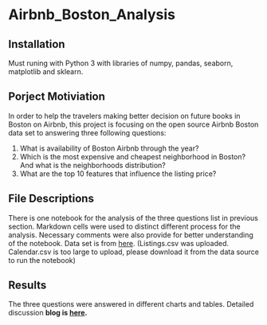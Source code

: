 # Airbnb_Boston_Analysis

## Installation
Must runing with Python 3 with libraries of numpy, pandas, seaborn, matplotlib and sklearn.

## Porject Motiviation
In order to help the travelers making better decision on future books in Boston on Airbnb, this project is focusing on the open source Airbnb Boston data set to answering three following questions:

1. What is availability of Boston Airbnb through the year? 
2. Which is the most expensive and cheapest neighborhood in Boston? And what is the neighborhoods distribution? 
3. What are the top 10 features that influence the listing price? 

## File Descriptions
There is one notebook for the analysis of the three questions list in previous section. Markdown cells were used to distinct different process for the analysis. Necessary comments were also provide for better understanding of the notebook. Data set is from  [here](https://www.kaggle.com/airbnb/boston).   (Listings.csv was uploaded. Calendar.csv is too large to upload, please download it from the data source to run the notebook)

## Results
The three questions were answered in different charts and tables.
Detailed discussion **blog is [here](https://medium.com/@quanye003/3-things-travelers-need-to-know-before-next-airbnb-booking-in-boston-d68d2b2842ba).**
